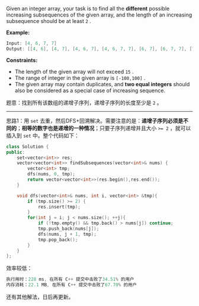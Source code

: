 Given an integer array, your task is to find all the **different** possible increasing subsequences of the given array, and the length of an increasing subsequence should be at least `2` .

**Example:**
```cpp
Input: [4, 6, 7, 7]
Output: [[4, 6], [4, 7], [4, 6, 7], [4, 6, 7, 7], [6, 7], [6, 7, 7], [7,7], [4,7,7]]
```
**Constraints:**
- The length of the given array will not exceed `15` .
- The range of integer in the given array is `[-100,100]` .
- The given array may contain duplicates, and **two equal integers** should also be considered as a special case of increasing sequence.

题意：找到所有该数组的递增子序列，递增子序列的长度至少是 `2` 。
 
---
思路1：用 `set` 去重，然后DFS+回溯解决。需要注意的是：**递增子序列必须是不同的**；**相等的数字也是递增的一种情况**；只要子序列递增并且大小 `>= 2` ，就可以插入到 `set` 中。整个代码如下：
```cpp
class Solution {
public:
    set<vector<int>> res;
    vector<vector<int>> findSubsequences(vector<int>& nums) {
        vector<int> tmp;
        dfs(nums, 0, tmp);
        return vector<vector<int>>(res.begin(),res.end());
    }

    void dfs(vector<int>& nums, int i, vector<int> &tmp){
        if (tmp.size() >= 2) {
            res.insert(tmp);
        }
        for(int j = i; j < nums.size(); ++j){
            if (!tmp.empty() && tmp.back() > nums[j]) continue;
            tmp.push_back(nums[j]);
            dfs(nums, j + 1, tmp);
            tmp.pop_back();
        }
    }
};
```
效率较低：
```cpp
执行用时：228 ms, 在所有 C++ 提交中击败了34.51% 的用户
内存消耗：22.1 MB, 在所有 C++ 提交中击败了67.70% 的用户
```
还有其他解法，日后再更新。
